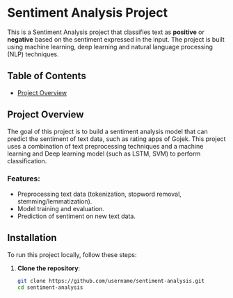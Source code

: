 # Sentiment Analysis Project

This is a Sentiment Analysis project that classifies text as **positive** or **negative** based on the sentiment expressed in the input. The project is built using machine learning, deep learning and natural language processing (NLP) techniques.

## Table of Contents
- [Project Overview](#project-overview)

## Project Overview
The goal of this project is to build a sentiment analysis model that can predict the sentiment of text data, such as rating apps of Gojek. This project uses a combination of text preprocessing techniques and a machine learning and Deep learning model (such as LSTM, SVM) to perform classification.

### Features:
- Preprocessing text data (tokenization, stopword removal, stemming/lemmatization).
- Model training and evaluation.
- Prediction of sentiment on new text data.

## Installation

To run this project locally, follow these steps:

1. **Clone the repository**:
   ```bash
   git clone https://github.com/username/sentiment-analysis.git
   cd sentiment-analysis
